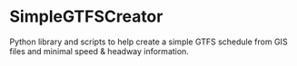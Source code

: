 SimpleGTFSCreator
=================

Python library and scripts to help create a simple GTFS schedule from GIS files and minimal speed &amp; headway information.
